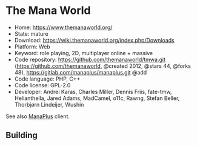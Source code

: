 # The Mana World

- Home: https://www.themanaworld.org/
- State: mature
- Download: https://wiki.themanaworld.org/index.php/Downloads
- Platform: Web
- Keyword: role playing, 2D, multiplayer online + massive
- Code repository: https://github.com/themanaworld/tmwa.git (https://github.com/themanaworld, @created 2012, @stars 44, @forks 48), https://gitlab.com/manaplus/manaplus.git @add
- Code language: PHP, C++
- Code license: GPL-2.0
- Developer: Andrei Karas, Charles Miller, Dennis Friis, fate-tmw, Helianthella, Jared Adams, MadCamel, o11c, Rawng, Stefan Beller, Thorbjørn Lindeijer, Wushin

See also [ManaPlus](http://manaplus.org/) client.

## Building
